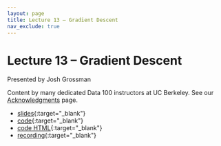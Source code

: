 ```yaml
---
layout: page
title: Lecture 13 – Gradient Descent
nav_exclude: true
---
```


# Lecture 13 – Gradient Descent

Presented by Josh Grossman

Content by many dedicated Data 100 instructors at UC Berkeley. See our [Acknowledgments](../../acks) page.

- [slides](https://docs.google.com/presentation/d/12lPvciIzytoMhdmD8EYYxUF-FZ6sxpTIYoCN3YPOOzI/edit?usp=sharing){:target="_blank"}
- [code](https://data100.datahub.berkeley.edu/hub/user-redirect/git-pull?repo=https%3A%2F%2Fgithub.com%2FDS-100%2Fsp25-student&urlpath=lab%2Ftree%2Fsp25-student%2Flecture%2Flec13%2Flec13.ipynb&branch=main){:target="_blank"}
- [code HTML](../../resources/assets/lectures/lec13/lec13.html){:target="_blank"}
- [recording](https://youtu.be/7zv2KS1NAtA){:target="_blank"}
